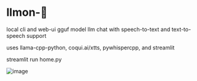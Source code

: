 # llmon-:pie:

local cli and web-ui gguf model llm chat with speech-to-text and text-to-speech support

uses llama-cpp-python, coqui.ai/xtts, pywhispercpp, and streamlit

streamlit run home.py 

![image](https://github.com/3eeps/llmon-py/assets/55860052/47f3049c-0255-4cee-9ffb-5b69aeb3c630)

